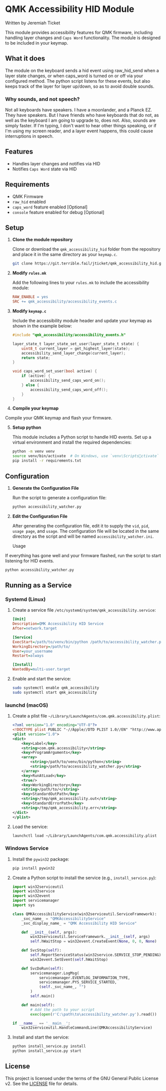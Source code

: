 
# QMK Accessibility HID Module

Written by Jeremiah Ticket

This module provides accessibility features for QMK firmware, including handling layer changes and `Caps Word` functionality. The module is designed to be included in your keymap.

## What it does

The module on the keyboard sends a hid event using raw_hid_send when a layer state changes, or when caps_word is turned on or off via your configured method. 
The python script listens for these events, but also keeps track of the layer for layer up/down, so as to avoid double sounds.

### Why sounds, and not speech?

Not all keyboards have speakers. I have a moonlander, and a Planck EZ. They have speakers. But I have friends who have keyboards that do not, as well as the keyboard I am going to upgrade to, does not. Also, sounds are simply faster. If I'm typing, I don't want to hear other things speaking, or if I'm using my screen reader, and a layer event happens, this could cause interruptions in speech.

## Features

- Handles layer changes and notifies via HID
- Notifies `Caps Word` state via HID

## Requirements

- QMK Firmware
- `raw_hid` enabled
- `caps_word` feature enabled [Optional]
- `console` feature enabled for debug [Optional]

## Setup

1. **Clone the module repository**

   Clone or download the `qmk_accessibility_hid` folder from the repository and place it in the same directory as your `keymap.c`.

   ```bash
   git clone https://git.terrible.fail/jticket/qmk_accessibility_hid.git
   ```

2. **Modify `rules.mk`**

   Add the following lines to your `rules.mk` to include the accessibility module:

   ```makefile
   RAW_ENABLE = yes
   SRC += qmk_accessibility/accessibility_events.c
   ```

3. **Modify `keymap.c`**

   Include the accessibility module header and update your keymap as shown in the example below:

   ```c
   #include "qmk_accessibility/accessibility_events.h"

   layer_state_t layer_state_set_user(layer_state_t state) {
       uint8_t current_layer = get_highest_layer(state);
       accessibility_send_layer_change(current_layer);
       return state;
   }

   void caps_word_set_user(bool active) {
       if (active) {
           accessibility_send_caps_word_on();
       } else {
           accessibility_send_caps_word_off();
       }
   }
   ```

4. **Compile your keymap**

Compile your QMK keymap and flash your firmware.

5. **Setup python**

   This module includes a Python script to handle HID events. Set up a virtual environment and install the required dependencies:

   ```bash
   python -m venv venv
   source venv/bin/activate  # On Windows, use `venv\Scriptsctivate`
   pip install -r requirements.txt
   ```

## Configuration

1. **Generate the Configuration File**

   Run the script to generate a configuration file:

   ```bash
   python accessibility_watcher.py
   ```

2. **Edit the Configuration File**

   After generating the configuration file, edit it to supply the `vid`, `pid`, `usage page`, and `usage`. The configuration file will be located in the same directory as the script and will be named `accessibility_watcher.ini`.

   Usage

If everything has gone well and your firmware flashed, run the script to start listening for HID events.

   ```bash
   python accessibility_watcher.py
   ```

## Running as a Service

### Systemd (Linux)

1. Create a service file `/etc/systemd/system/qmk_accessibility.service`:

   ```ini
   [Unit]
   Description=QMK Accessibility HID Service
   After=network.target

   [Service]
   ExecStart=/path/to/venv/bin/python /path/to/accessibility_watcher.py
   WorkingDirectory=/path/to/
   User=your_username
   Restart=always

   [Install]
   WantedBy=multi-user.target
   ```

2. Enable and start the service:

   ```bash
   sudo systemctl enable qmk_accessibility
   sudo systemctl start qmk_accessibility
   ```

### launchd (macOS)

1. Create a plist file `~/Library/LaunchAgents/com.qmk.accessibility.plist`:

   ```xml
   <?xml version="1.0" encoding="UTF-8"?>
   <!DOCTYPE plist PUBLIC "-//Apple//DTD PLIST 1.0//EN" "http://www.apple.com/DTDs/PropertyList-1.0.dtd">
   <plist version="1.0">
   <dict>
       <key>Label</key>
       <string>com.qmk.accessibility</string>
       <key>ProgramArguments</key>
       <array>
           <string>/path/to/venv/bin/python</string>
           <string>/path/to/accessibility_watcher.py</string>
       </array>
       <key>RunAtLoad</key>
       <true/>
       <key>WorkingDirectory</key>
       <string>/path/to/</string>
       <key>StandardOutPath</key>
       <string>/tmp/qmk_accessibility.out</string>
       <key>StandardErrorPath</key>
       <string>/tmp/qmk_accessibility.err</string>
   </dict>
   </plist>
   ```

2. Load the service:

   ```bash
   launchctl load ~/Library/LaunchAgents/com.qmk.accessibility.plist
   ```

### Windows Service

1. Install the `pywin32` package:

   ```bash
   pip install pywin32
   ```

2. Create a Python script to install the service (e.g., `install_service.py`):

   ```python
   import win32serviceutil
   import win32service
   import win32event
   import servicemanager
   import sys

   class QMKAccessibilityService(win32serviceutil.ServiceFramework):
       _svc_name_ = "QMKAccessibilityService"
       _svc_display_name_ = "QMK Accessibility HID Service"

       def __init__(self, args):
           win32serviceutil.ServiceFramework.__init__(self, args)
           self.hWaitStop = win32event.CreateEvent(None, 0, 0, None)

       def SvcStop(self):
           self.ReportServiceStatus(win32service.SERVICE_STOP_PENDING)
           win32event.SetEvent(self.hWaitStop)

       def SvcDoRun(self):
           servicemanager.LogMsg(
               servicemanager.EVENTLOG_INFORMATION_TYPE,
               servicemanager.PYS_SERVICE_STARTED,
               (self._svc_name_, "")
           )
           self.main()

       def main(self):
           # Add the path to your script
           exec(open(r'C:\path\to\accessibility_watcher.py').read())

   if __name__ == '__main__':
       win32serviceutil.HandleCommandLine(QMKAccessibilityService)
   ```

3. Install and start the service:

   ```bash
   python install_service.py install
   python install_service.py start
   ```

## License

This project is licensed under the terms of the GNU General Public License v2. See the [LICENSE](LICENSE) file for details.

